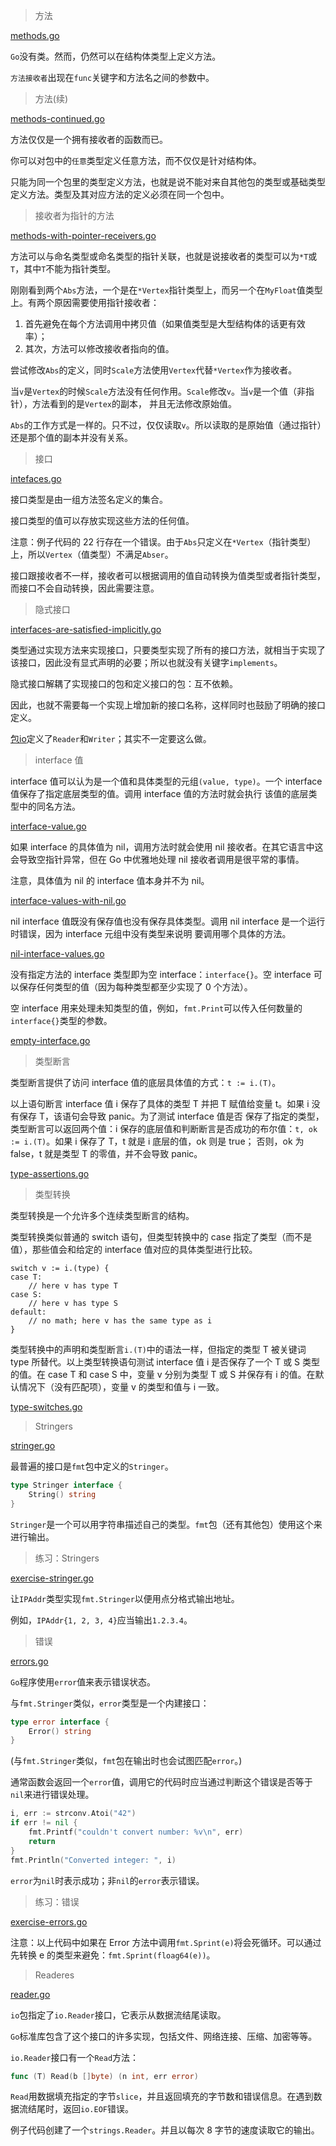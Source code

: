 > 方法

[methods.go](methods.go)

`Go`没有类。然而，仍然可以在结构体类型上定义方法。

`方法接收者`出现在`func`关键字和方法名之间的参数中。

> 方法(续)

[methods-continued.go](methods-continued.go)

方法仅仅是一个拥有接收者的函数而已。

你可以对包中的`任意`类型定义任意方法，而不仅仅是针对结构体。

只能为同一个包里的类型定义方法，也就是说不能对来自其他包的类型或基础类型定义方法。类型及其对应方法的定义必须在同一个包中。

> 接收者为指针的方法

[methods-with-pointer-receivers.go](methods-with-pointer-receivers.go)

方法可以与命名类型或命名类型的指针关联，也就是说接收者的类型可以为`*T`或`T`，其中`T`不能为指针类型。

刚刚看到两个`Abs`方法，一个是在`*Vertex`指针类型上，而另一个在`MyFloat`值类型上。有两个原因需要使用指针接收者：

1.  首先避免在每个方法调用中拷贝值（如果值类型是大型结构体的话更有效率）；
2.  其次，方法可以修改接收者指向的值。

尝试修改`Abs`的定义，同时`Scale`方法使用`Vertex`代替`*Vertex`作为接收者。

当`v`是`Vertex`的时候`Scale`方法没有任何作用。`Scale`修改`v`。当`v`是一个值（非指针），方法看到的是`Vertex`的副本，
并且无法修改原始值。

`Abs`的工作方式是一样的。只不过，仅仅读取`v`。所以读取的是原始值（通过指针）还是那个值的副本并没有关系。

> 接口

[intefaces.go](interfaces.go)

接口类型是由一组方法签名定义的集合。

接口类型的值可以存放实现这些方法的任何值。

注意：例子代码的 22 行存在一个错误。由于`Abs`只定义在`*Vertex`（指针类型）上，所以`Vertex`（值类型）不满足`Abser`。

接口跟接收者不一样，接收者可以根据调用的值自动转换为值类型或者指针类型，而接口不会自动转换，因此需要注意。

> 隐式接口

[interfaces-are-satisfied-implicitly.go](interfaces-are-satisfied-implicitly.go)

类型通过实现方法来实现接口，只要类型实现了所有的接口方法，就相当于实现了该接口，因此没有显式声明的必要；所以也就没有关键字`implements`。

隐式接口解耦了实现接口的包和定义接口的包：互不依赖。

因此，也就不需要每一个实现上增加新的接口名称，这样同时也鼓励了明确的接口定义。

[包io](http://golang.org/pkg/io/)定义了`Reader`和`Writer`；其实不一定要这么做。

> interface 值

interface 值可以认为是一个值和具体类型的元组`(value, type)`。一个 interface 值保存了指定底层类型的值。调用 interface 值的方法时就会执行
该值的底层类型中的同名方法。

[interface-value.go](interface-values.go)

如果 interface 的具体值为 nil，调用方法时就会使用 nil 接收者。在其它语言中这会导致空指针异常，但在 Go 中优雅地处理 nil 接收者调用是很平常的事情。

注意，具体值为 nil 的 interface 值本身并不为 nil。

[interface-values-with-nil.go](interface-values-with-nil.go)

nil interface 值既没有保存值也没有保存具体类型。调用 nil interface 是一个运行时错误，因为 interface 元组中没有类型来说明
要调用哪个具体的方法。

[nil-interface-values.go](nil-interface-values.go)

没有指定方法的 interface 类型即为空 interface：`interface{}`。空 interface 可以保存任何类型的值（因为每种类型都至少实现了 0 个方法）。

空 interface 用来处理未知类型的值，例如，`fmt.Print`可以传入任何数量的`interface{}`类型的参数。

[empty-interface.go](empty-interface.go)

> 类型断言

类型断言提供了访问 interface 值的底层具体值的方式：`t := i.(T)`。

以上语句断言 interface 值 i 保存了具体的类型 T 并把 T 赋值给变量 t。如果 i 没有保存 T，该语句会导致 panic。为了测试 interface 值是否
保存了指定的类型，类型断言可以返回两个值：i 保存的底层值和判断断言是否成功的布尔值：`t, ok := i.(T)`。如果 i 保存了 T，t 就是 i 底层的值，ok 则是 true；
否则，ok 为 false，t 就是类型 T 的零值，并不会导致 panic。

[type-assertions.go](type-assertions.go)

> 类型转换

类型转换是一个允许多个连续类型断言的结构。

类型转换类似普通的 switch 语句，但类型转换中的 case 指定了类型（而不是值），那些值会和给定的 interface 值对应的具体类型进行比较。

```
switch v := i.(type) {
case T:
    // here v has type T
case S:
    // here v has type S
default:
    // no math; here v has the same type as i
}
```

类型转换中的声明和类型断言`i.(T)`中的语法一样，但指定的类型 T 被关键词 type 所替代。以上类型转换语句测试 interface 值 i 是否保存了一个 T 或
S 类型的值。在 case T 和 case S 中，变量 v 分别为类型 T 或 S 并保存有 i 的值。在默认情况下（没有匹配项），变量 v 的类型和值与 i 一致。

[type-switches.go](type-switches.go)

> Stringers

[stringer.go](stringer.go)

最普遍的接口是`fmt`包中定义的`Stringer`。

```go
type Stringer interface {
	String() string
}
```

`Stringer`是一个可以用字符串描述自己的类型。`fmt`包（还有其他包）使用这个来进行输出。

> 练习：Stringers

[exercise-stringer.go](exercise-stringer.go)

让`IPAddr`类型实现`fmt.Stringer`以便用点分格式输出地址。

例如，`IPAddr{1, 2, 3, 4}`应当输出`1.2.3.4`。

> 错误

[errors.go](errors.go)

`Go`程序使用`error`值来表示错误状态。

与`fmt.Stringer`类似，`error`类型是一个内建接口：

```go
type error interface {
	Error() string
}
```

(与`fmt.Stringer`类似，`fmt`包在输出时也会试图匹配`error`。)

通常函数会返回一个`error`值，调用它的代码时应当通过判断这个错误是否等于`nil`来进行错误处理。

```go
i, err := strconv.Atoi("42")
if err != nil {
	fmt.Printf("couldn't convert number: %v\n", err)
	return
}
fmt.Println("Converted integer: ", i)
```

`error`为`nil`时表示成功；非`nil`的`error`表示错误。

> 练习：错误

[exercise-errors.go](exercise-errors.go)

注意：以上代码中如果在 Error 方法中调用`fmt.Sprint(e)`将会死循环。可以通过先转换 e 的类型来避免：`fmt.Sprint(floag64(e))`。

> Readeres

[reader.go](reader.go)

`io`包指定了`io.Reader`接口，它表示从数据流结尾读取。

`Go`标准库包含了这个接口的许多实现，包括文件、网络连接、压缩、加密等等。

`io.Reader`接口有一个`Read`方法：

```go
func (T) Read(b []byte) (n int, err error)
```

`Read`用数据填充指定的字节`slice`，并且返回填充的字节数和错误信息。在遇到数据流结尾时，返回`io.EOF`错误。

例子代码创建了一个`strings.Reader`。并且以每次 8 字节的速度读取它的输出。
